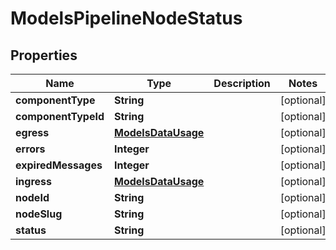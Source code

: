 

# ModelsPipelineNodeStatus


## Properties

| Name | Type | Description | Notes |
|------------ | ------------- | ------------- | -------------|
|**componentType** | **String** |  |  [optional] |
|**componentTypeId** | **String** |  |  [optional] |
|**egress** | [**ModelsDataUsage**](ModelsDataUsage.md) |  |  [optional] |
|**errors** | **Integer** |  |  [optional] |
|**expiredMessages** | **Integer** |  |  [optional] |
|**ingress** | [**ModelsDataUsage**](ModelsDataUsage.md) |  |  [optional] |
|**nodeId** | **String** |  |  [optional] |
|**nodeSlug** | **String** |  |  [optional] |
|**status** | **String** |  |  [optional] |



